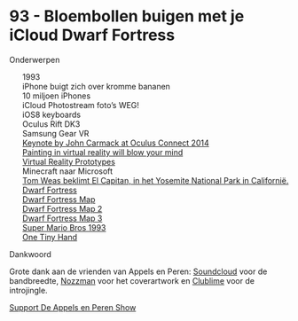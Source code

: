 # 93 - Bloembollen buigen met je iCloud Dwarf Fortress

<p>Onderwerpen</p>

<p><ul>1993<br />
iPhone buigt zich over kromme bananen<br />
10 miljoen iPhones<br />
iCloud Photostream foto’s WEG!<br />
iOS8 keyboards<br />
Oculus Rift DK3<br />
Samsung Gear VR<br />
<a href="https://www.youtube.com/watch?v=nqzpAbK9qFk">Keynote by John Carmack at Oculus Connect 2014</a><br />
<a href="http://www.theverge.com/2014/9/24/6835271/painting-in-virtual-reality-will-blow-your-mind">Painting in virtual reality will blow your mind</a><br />
<a href="https://www.youtube.com/watch?v=oaX76k_PrDU">Virtual Reality Prototypes</a><br />
Minecraft naar Microsoft<br />
<a href="http://www.npo.nl/tomtesterom/05-09-2014/VPWON_1232175">Tom Weas beklimt El Capitan, in het Yosemite National Park in Californië.</a><br />
<a href="http://en.wikipedia.org/wiki/Dwarf_Fortress">Dwarf Fortress</a><br />
<a href="https://warosu.org/data/g/img/0435/30/1407802818568.png">Dwarf Fortress Map</a><br />
<a href="http://maturegamerpodcast.com/wp-content/uploads/2013/10/Delerazin-in-Fall-251.png">Dwarf Fortress Map 2</a><br />
<a href="http://bi.gazeta.pl/im/3/9032/z9032143O.jpg">Dwarf Fortress Map 3</a><br />
<a href="http://www.imdb.com/title/tt0108255">Super Mario Bros 1993</a><br />
<a href="http://onetinyhand.com/">One Tiny Hand</a><br />
</ul>Dankwoord</p>

<p>Grote dank aan de vrienden van Appels en Peren: <a href="http://soundcloud.com/">Soundcloud</a> voor de bandbreedte, <a href="http://www.nozzman.com/">Nozzman</a> voor het coverartwork en <a href="http://twitter.com/#!/clublime">Clublime</a> voor de introjingle. </p><p><a href="https://www.patreon.com/appelsenperenshow" rel="payment">Support De Appels en Peren Show</a></p>